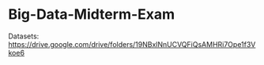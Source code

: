 # Big-Data-Midterm-Exam

Datasets: https://drive.google.com/drive/folders/19NBxlNnUCVQFiQsAMHRi7Ope1f3Vkoe6
